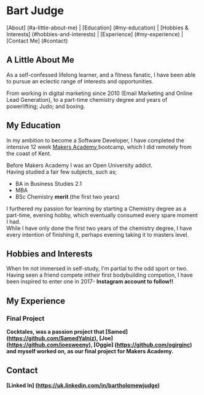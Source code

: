 # Bart Judge
[About] (#a-little-about-me) | [Education] (#my-education) | [Hobbies & Interests] (#hobbies-and-interests) | [Experience] (#my-experience) | [Contact Me] (#contact)

## A Little About Me
 As a self-confessed lifelong learner, and a fitness fanatic, I have been able to pursue an eclectic range of interests and opportunities.

 From working in digital marketing since 2010 (Email Marketing and Online Lead Generation), to a part-time chemistry degree and years of powerlifting; Judo; and boxing.  

 

## My Education

In my ambition to become a Software Developer, I have completed the intensive 12 week <a href="http://www.makersacademy.com/" target="_blank"> Makers Academy </a> bootcamp, which I did remotely from the coast of Kent.

Before Makers Academy I was an Open University addict. <br>
Having studied a fair few subjects, such as; <br>
  - BA in Business Studies 2.1
  - MBA
  - BSc Chemistry <b> merit </b> (the first two years) 

 I furthered my passion for learning by starting a Chemistry degree as a part-time, evening hobby, which eventually consumed every spare moment I had. <br>
 While I have only done the first two years of the chemistry degree, I have every intention of finishing it, perhaps evening taking it to masters level. <br>



## Hobbies and Interests
 When Im not immersed in self-study, I'm partial to the odd sport or two.
 Having seen a friend compete intheir first bodybuilding competion, I have been inspired to enter one in 2017- <b> Instagram account to follow!! <b>

## My Experience

### Final Project

Cocktales, was a passion project that [Samed] (https://github.com/SamedYalniz), [Joe] (https://github.com/joesweeny), [Oggie] (https://github.com/ogirginc) and myself worked on, as our final project for Makers Academy.

## Contact
[Linked In] (https://uk.linkedin.com/in/bartholomewjudge)
